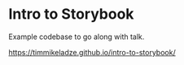 # Intro to Storybook

Example codebase to go along with talk.

https://timmikeladze.github.io/intro-to-storybook/
